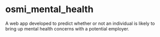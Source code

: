 # osmi_mental_health
A web app developed to predict whether or not an individual is likely to bring up mental health concerns with a potential employer.
